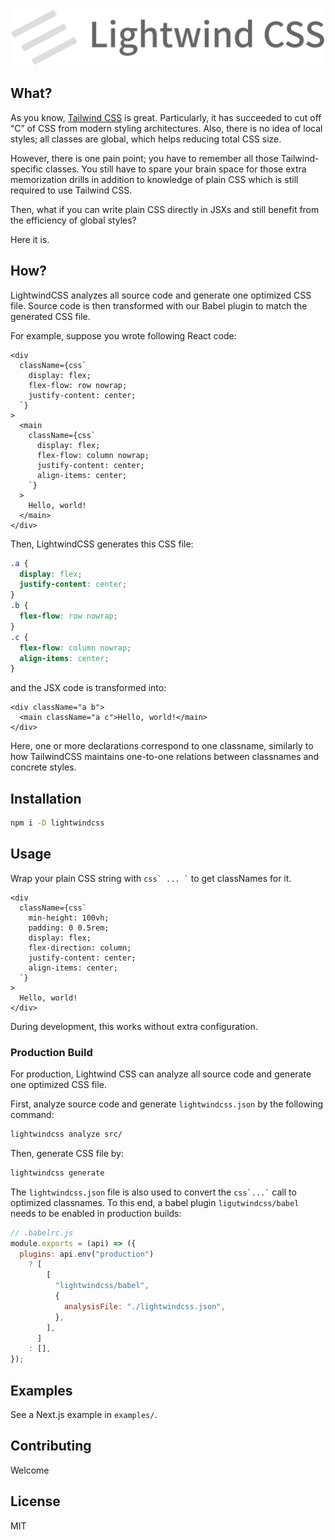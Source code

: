 <img src="./docs/images/lightwindcss-logo.png" alt="Lightwind CSS" width="559">

## What?

As you know, [Tailwind CSS](https://tailwindcss.com/) is great. Particularly, it has succeeded to cut off “C” of CSS from modern styling architectures. Also, there is no idea of local styles; all classes are global, which helps reducing total CSS size.

However, there is one pain point; you have to remember all those Tailwind-specific classes. You still have to spare your brain space for those extra memorization drills in addition to knowledge of plain CSS which is still required to use Tailwind CSS.

Then, what if you can write plain CSS directly in JSXs and still benefit from the efficiency of global styles?

Here it is.

## How?

LightwindCSS analyzes all source code and generate one optimized CSS file. Source code is then transformed with our Babel plugin to match the generated CSS file.

For example, suppose you wrote following React code:

```tsx
<div
  className={css`
    display: flex;
    flex-flow: row nowrap;
    justify-content: center;
  `}
>
  <main
    className={css`
      display: flex;
      flex-flow: column nowrap;
      justify-content: center;
      align-items: center;
    `}
  >
    Hello, world!
  </main>
</div>
```

Then, LightwindCSS generates this CSS file:

```css
.a {
  display: flex;
  justify-content: center;
}
.b {
  flex-flow: row nowrap;
}
.c {
  flex-flow: column nowrap;
  align-items: center;
}
```

and the JSX code is transformed into:

```tsx
<div className="a b">
  <main className="a c">Hello, world!</main>
</div>
```

Here, one or more declarations correspond to one classname, similarly to how TailwindCSS maintains one-to-one relations between classnames and concrete styles.

## Installation

```sh
npm i -D lightwindcss
```

## Usage

Wrap your plain CSS string with `` css` ... ` `` to get classNames for it.

```tsx
<div
  className={css`
    min-height: 100vh;
    padding: 0 0.5rem;
    display: flex;
    flex-direction: column;
    justify-content: center;
    align-items: center;
  `}
>
  Hello, world!
</div>
```

During development, this works without extra configuration.

### Production Build

For production, Lightwind CSS can analyze all source code and generate one optimized CSS file.

First, analyze source code and generate `lightwindcss.json` by the following command:

```sh
lightwindcss analyze src/
```

Then, generate CSS file by:

```sh
lightwindcss generate
```

The `lightwindcss.json` file is also used to convert the `` css`...` `` call to optimized classnames. To this end, a babel plugin `ligutwindcss/babel` needs to be enabled in production builds:

```js
// .babelrc.js
module.exports = (api) => ({
  plugins: api.env("production")
    ? [
        [
          "lightwindcss/babel",
          {
            analysisFile: "./lightwindcss.json",
          },
        ],
      ]
    : [],
});
```

## Examples

See a Next.js example in `examples/`.

## Contributing

Welcome

## License

MIT
